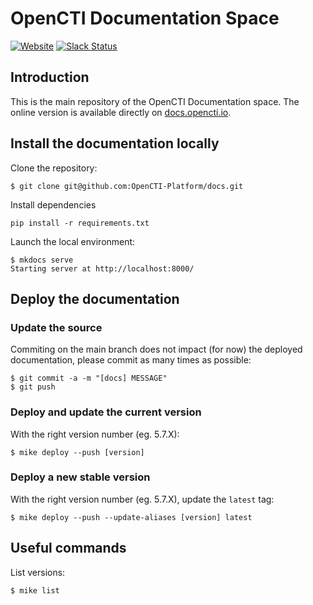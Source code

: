 # OpenCTI Documentation Space

[![Website](https://img.shields.io/badge/website-opencti.io-blue.svg)](https://www.opencti.io)
[![Slack Status](https://img.shields.io/badge/slack-3K%2B%20members-4A154B)](https://community.filigran.io)

## Introduction

This is the main repository of the OpenCTI Documentation space. The online version is available directly on [docs.opencti.io](https://docs.opencti.io).

## Install the documentation locally

Clone the repository:
```
$ git clone git@github.com:OpenCTI-Platform/docs.git
```

Install dependencies
```
pip install -r requirements.txt
```

Launch the local environment:
```
$ mkdocs serve
Starting server at http://localhost:8000/
```

## Deploy the documentation

### Update the source

Commiting on the main branch does not impact (for now) the deployed documentation, please commit as many times as possible:
```
$ git commit -a -m "[docs] MESSAGE"
$ git push
```

### Deploy and update the current version

With the right version number (eg. 5.7.X):
```
$ mike deploy --push [version]
```

### Deploy a new stable version

With the right version number (eg. 5.7.X), update the `latest` tag:
```
$ mike deploy --push --update-aliases [version] latest
```

## Useful commands

List versions:
```
$ mike list
```
